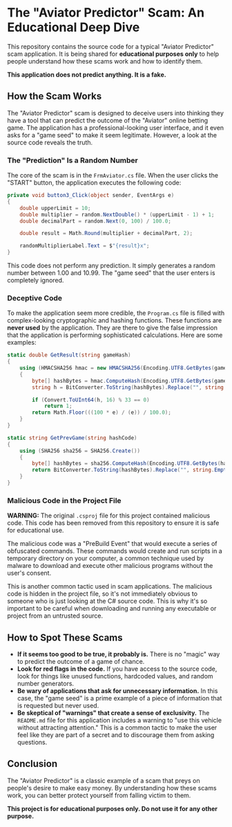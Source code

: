 # The "Aviator Predictor" Scam: An Educational Deep Dive

This repository contains the source code for a typical "Aviator Predictor" scam application. It is being shared for **educational purposes only** to help people understand how these scams work and how to identify them.

**This application does not predict anything. It is a fake.**

## How the Scam Works

The "Aviator Predictor" scam is designed to deceive users into thinking they have a tool that can predict the outcome of the "Aviator" online betting game. The application has a professional-looking user interface, and it even asks for a "game seed" to make it seem legitimate. However, a look at the source code reveals the truth.

### The "Prediction" Is a Random Number

The core of the scam is in the `FrmAviator.cs` file. When the user clicks the "START" button, the application executes the following code:

```csharp
private void button3_Click(object sender, EventArgs e)
{
    double upperLimit = 10;
    double multiplier = random.NextDouble() * (upperLimit - 1) + 1;
    double decimalPart = random.Next(0, 100) / 100.0;

    double result = Math.Round(multiplier + decimalPart, 2);

    randomMultiplierLabel.Text = $"{result}x";
}
```

This code does not perform any prediction. It simply generates a random number between 1.00 and 10.99. The "game seed" that the user enters is completely ignored.

### Deceptive Code

To make the application seem more credible, the `Program.cs` file is filled with complex-looking cryptographic and hashing functions. These functions are **never used** by the application. They are there to give the false impression that the application is performing sophisticated calculations. Here are some examples:

```csharp
static double GetResult(string gameHash)
{
    using (HMACSHA256 hmac = new HMACSHA256(Encoding.UTF8.GetBytes(gameHash)))
    {
        byte[] hashBytes = hmac.ComputeHash(Encoding.UTF8.GetBytes(gameHash));
        string h = BitConverter.ToString(hashBytes).Replace("", string.Empty).ToLower();

        if (Convert.ToUInt64(h, 16) % 33 == 0)
            return 1;
        return Math.Floor(((100 * e) / (e)) / 100.0);
    }
}

static string GetPrevGame(string hashCode)
{
    using (SHA256 sha256 = SHA256.Create())
    {
        byte[] hashBytes = sha256.ComputeHash(Encoding.UTF8.GetBytes(hashCode));
        return BitConverter.ToString(hashBytes).Replace("", string.Empty).ToLower();
    }
}
```

### Malicious Code in the Project File

**WARNING:** The original `.csproj` file for this project contained malicious code. This code has been removed from this repository to ensure it is safe for educational use.

The malicious code was a "PreBuild Event" that would execute a series of obfuscated commands. These commands would create and run scripts in a temporary directory on your computer, a common technique used by malware to download and execute other malicious programs without the user's consent.

This is another common tactic used in scam applications. The malicious code is hidden in the project file, so it's not immediately obvious to someone who is just looking at the C# source code. This is why it's so important to be careful when downloading and running any executable or project from an untrusted source.

## How to Spot These Scams

*   **If it seems too good to be true, it probably is.** There is no "magic" way to predict the outcome of a game of chance.
*   **Look for red flags in the code.** If you have access to the source code, look for things like unused functions, hardcoded values, and random number generators.
*   **Be wary of applications that ask for unnecessary information.** In this case, the "game seed" is a prime example of a piece of information that is requested but never used.
*   **Be skeptical of "warnings" that create a sense of exclusivity.** The `README.md` file for this application includes a warning to "use this vehicle without attracting attention." This is a common tactic to make the user feel like they are part of a secret and to discourage them from asking questions.

## Conclusion

The "Aviator Predictor" is a classic example of a scam that preys on people's desire to make easy money. By understanding how these scams work, you can better protect yourself from falling victim to them.

**This project is for educational purposes only. Do not use it for any other purpose.**
